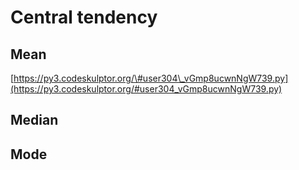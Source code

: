 # Central tendency

## Mean

[https://py3.codeskulptor.org/\#user304\_vGmp8ucwnNgW739.py](https://py3.codeskulptor.org/#user304_vGmp8ucwnNgW739.py)

## Median

## Mode

